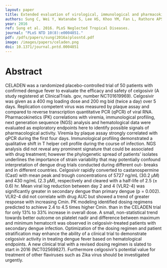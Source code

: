 ```yaml
---
layout: paper
title: Extended evaluation of virological, immunological and pharmacokinetic endpoints of CELADEN - a randomized controlled trial of celgosivir in dengue fever patients
authors: Sung C, Wei Y, Watanabe S, Lee HS, Khoo YM, Fan L, Rathore APS, Chan K W-K, Choy MM, Kamaraj US, Sessions OM, Aw P, Sessions PF, Lee B, Connolly JE, Hibberd ML, Vijaykrishna D, Wijaya L, Ooi EE,  Low J G-H, Vasudevan SG.  
year: 2016
ref: Sung et al. 2016. PLoS Neglected Tropical Diseases.
journal: "PLoS NTD 10(8):e0004851."
pdf: /pdfs/papers/sung(2016a)plosntd.pdf
image: /images/papers/celaden.png
doi: 10.1371/journal.pntd.0004851
---
```


# Abstract
CELADEN was a randomized placebo-controlled trial of 50 patients with confirmed dengue fever to evaluate the efficacy and safety of celgosivir (A study registered at ClinicalTrials. gov, number NCT01619969). Celgosivir was given as a 400 mg loading dose and 200 mg bid (twice a day) over 5 days. Replication competent virus was measured by plaque assay and compared to reverse transcription quantitative PCR (qPCR) of viral RNA. Pharmacokinetics (PK) correlations with viremia, immunological profiling, next generation sequence (NGS) analysis and hematological data were evaluated as exploratory endpoints here to identify possible signals of pharmacological activity. Viremia by plaque assay strongly correlated with qPCR during the first four days. Immunological profiling demonstrated a qualitative shift in T helper cell profile during the course of infection. NGS analysis did not reveal any prominent signature that could be associated with drug treatment; however the phylogenetic spread of patients’ isolates underlines the importance of strain variability that may potentially confound interpretation of dengue drug trials conducted during different out- breaks and in different countries. Celgosivir rapidly converted to castanospermine (Cast) with mean peak and trough concentrations of 5727 ng/mL (30.2 μM) and 430 ng/mL
(2.3 μM), respectively and cleared with a half-life of 2.5 (± 0.6) hr. Mean viral log reduction between day 2 and 4 (VLR2-4) was significantly greater in secondary dengue than primary dengue (p = 0.002). VLR2-4 did not correlate with drug AUC but showed a trend of greater response with increasing Cmin. PK modeling identified dosing regimens predicted to achieve 2.4 to 4.5 times higher Cmin. than in the CELADEN trial for only 13% to 33% increase in overall dose. A small, non-statistical trend towards better outcome on platelet nadir and difference between maximum and minimum hematocrit was observed in celgosivir-treated patients with secondary dengue infection. Optimization of the dosing regimen and patient stratification may enhance the ability of a clinical trial to demonstrate celgosivir activity in treating dengue fever based on hematological endpoints. A new clinical trial with a revised dosing regimen is slated to start in 2016 (NCT02569827). Furthermore celgosivir’s potential value for treatment of other flaviruses such as Zika virus should be investigated urgently.

